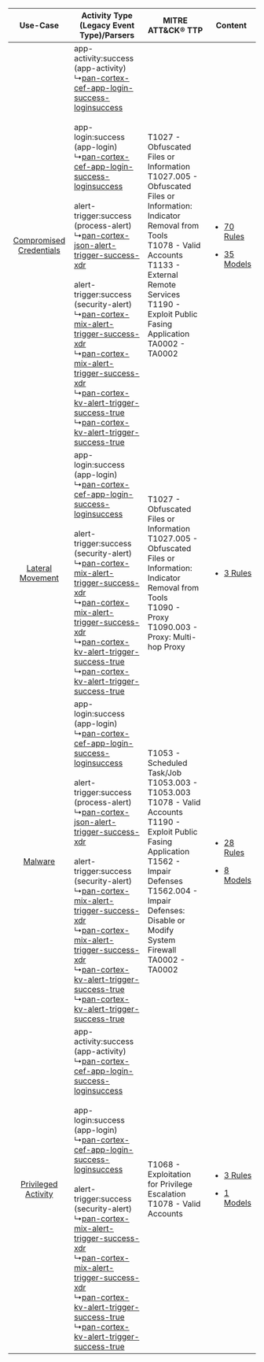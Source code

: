 |    Use-Case    | Activity Type (Legacy Event Type)/Parsers    | MITRE ATT&CK® TTP    | Content    |
|:----:| ---- | ---- | ---- |
| [Compromised Credentials](../../../UseCases/uc_compromised_credentials.md) |  app-activity:success (app-activity)<br> ↳[pan-cortex-cef-app-login-success-loginsuccess](Ps/pC_pancortexcefapploginsuccessloginsuccess.md)<br><br> app-login:success (app-login)<br> ↳[pan-cortex-cef-app-login-success-loginsuccess](Ps/pC_pancortexcefapploginsuccessloginsuccess.md)<br><br> alert-trigger:success (process-alert)<br> ↳[pan-cortex-json-alert-trigger-success-xdr](Ps/pC_pancortexjsonalerttriggersuccessxdr.md)<br><br> alert-trigger:success (security-alert)<br> ↳[pan-cortex-mix-alert-trigger-success-xdr](Ps/pC_pancortexmixalerttriggersuccessxdr.md)<br> ↳[pan-cortex-mix-alert-trigger-success-xdr](Ps/pC_pancortexmixalerttriggersuccessxdr.md)<br> ↳[pan-cortex-kv-alert-trigger-success-true](Ps/pC_pancortexkvalerttriggersuccesstrue.md)<br> ↳[pan-cortex-kv-alert-trigger-success-true](Ps/pC_pancortexkvalerttriggersuccesstrue.md)<br> | T1027 - Obfuscated Files or Information<br>T1027.005 - Obfuscated Files or Information: Indicator Removal from Tools<br>T1078 - Valid Accounts<br>T1133 - External Remote Services<br>T1190 - Exploit Public Fasing Application<br>TA0002 - TA0002<br> | [<ul><li>70 Rules</li></ul><ul><li>35 Models</li></ul>](RM/r_m_palo_alto_networks_cortex_xdr_Compromised_Credentials.md) |
|        [Lateral Movement](../../../UseCases/uc_lateral_movement.md)        |  app-login:success (app-login)<br> ↳[pan-cortex-cef-app-login-success-loginsuccess](Ps/pC_pancortexcefapploginsuccessloginsuccess.md)<br><br> alert-trigger:success (security-alert)<br> ↳[pan-cortex-mix-alert-trigger-success-xdr](Ps/pC_pancortexmixalerttriggersuccessxdr.md)<br> ↳[pan-cortex-mix-alert-trigger-success-xdr](Ps/pC_pancortexmixalerttriggersuccessxdr.md)<br> ↳[pan-cortex-kv-alert-trigger-success-true](Ps/pC_pancortexkvalerttriggersuccesstrue.md)<br> ↳[pan-cortex-kv-alert-trigger-success-true](Ps/pC_pancortexkvalerttriggersuccesstrue.md)<br>    | T1027 - Obfuscated Files or Information<br>T1027.005 - Obfuscated Files or Information: Indicator Removal from Tools<br>T1090 - Proxy<br>T1090.003 - Proxy: Multi-hop Proxy<br>    | [<ul><li>3 Rules</li></ul>](RM/r_m_palo_alto_networks_cortex_xdr_Lateral_Movement.md)    |
|    [Malware](../../../UseCases/uc_malware.md)    |  app-login:success (app-login)<br> ↳[pan-cortex-cef-app-login-success-loginsuccess](Ps/pC_pancortexcefapploginsuccessloginsuccess.md)<br><br> alert-trigger:success (process-alert)<br> ↳[pan-cortex-json-alert-trigger-success-xdr](Ps/pC_pancortexjsonalerttriggersuccessxdr.md)<br><br> alert-trigger:success (security-alert)<br> ↳[pan-cortex-mix-alert-trigger-success-xdr](Ps/pC_pancortexmixalerttriggersuccessxdr.md)<br> ↳[pan-cortex-mix-alert-trigger-success-xdr](Ps/pC_pancortexmixalerttriggersuccessxdr.md)<br> ↳[pan-cortex-kv-alert-trigger-success-true](Ps/pC_pancortexkvalerttriggersuccesstrue.md)<br> ↳[pan-cortex-kv-alert-trigger-success-true](Ps/pC_pancortexkvalerttriggersuccesstrue.md)<br>    | T1053 - Scheduled Task/Job<br>T1053.003 - T1053.003<br>T1078 - Valid Accounts<br>T1190 - Exploit Public Fasing Application<br>T1562 - Impair Defenses<br>T1562.004 - Impair Defenses: Disable or Modify System Firewall<br>TA0002 - TA0002<br>         | [<ul><li>28 Rules</li></ul><ul><li>8 Models</li></ul>](RM/r_m_palo_alto_networks_cortex_xdr_Malware.md)    |
|     [Privileged Activity](../../../UseCases/uc_privileged_activity.md)     |  app-activity:success (app-activity)<br> ↳[pan-cortex-cef-app-login-success-loginsuccess](Ps/pC_pancortexcefapploginsuccessloginsuccess.md)<br><br> app-login:success (app-login)<br> ↳[pan-cortex-cef-app-login-success-loginsuccess](Ps/pC_pancortexcefapploginsuccessloginsuccess.md)<br><br> alert-trigger:success (security-alert)<br> ↳[pan-cortex-mix-alert-trigger-success-xdr](Ps/pC_pancortexmixalerttriggersuccessxdr.md)<br> ↳[pan-cortex-mix-alert-trigger-success-xdr](Ps/pC_pancortexmixalerttriggersuccessxdr.md)<br> ↳[pan-cortex-kv-alert-trigger-success-true](Ps/pC_pancortexkvalerttriggersuccesstrue.md)<br> ↳[pan-cortex-kv-alert-trigger-success-true](Ps/pC_pancortexkvalerttriggersuccesstrue.md)<br>    | T1068 - Exploitation for Privilege Escalation<br>T1078 - Valid Accounts<br>    | [<ul><li>3 Rules</li></ul><ul><li>1 Models</li></ul>](RM/r_m_palo_alto_networks_cortex_xdr_Privileged_Activity.md)       |